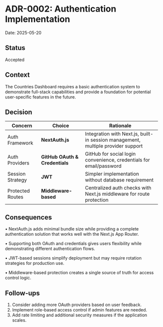 # ADR-0002: Authentication Implementation

Date: 2025-05-20

## Status
Accepted

## Context

The Countries Dashboard requires a basic authentication system to demonstrate full-stack capabilities and provide a foundation for potential user-specific features in the future.

## Decision

| Concern | Choice | Rationale |
|---------|--------|-----------|
| Auth Framework | **NextAuth.js** | Integration with Next.js, built-in session management, multiple provider support |
| Auth Providers | **GitHub OAuth & Credentials** | GitHub for social login convenience, credentials for email/password |
| Session Strategy | **JWT** | Simpler implementation without database requirement |
| Protected Routes | **Middleware-based** | Centralized auth checks with Next.js middleware for route protection |

## Consequences

• NextAuth.js adds minimal bundle size while providing a complete authentication solution that works well with the Next.js App Router.

• Supporting both OAuth and credentials gives users flexibility while demonstrating different authentication flows.

• JWT-based sessions simplify deployment but may require rotation strategies for production use.

• Middleware-based protection creates a single source of truth for access control logic.

## Follow-ups

1. Consider adding more OAuth providers based on user feedback.
2. Implement role-based access control if admin features are needed.
3. Add rate limiting and additional security measures if the application scales. 